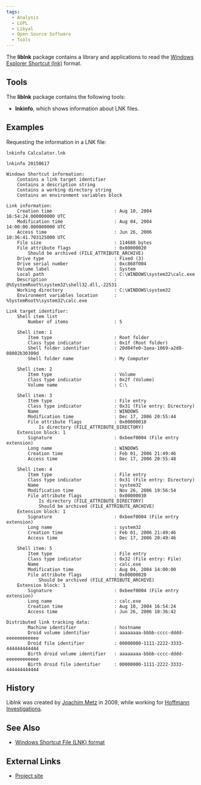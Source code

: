 ```yaml
---
tags:
  - Analysis
  - LGPL
  - Libyal
  - Open Source Software
  - Tools
---
```

The **liblnk** package contains a library and applications to read the
[Windows Explorer Shortcut (lnk)](lnk.md) format.

## Tools

The **liblnk** package contains the following tools:

* **lnkinfo**, which shows information about LNK files.

## Examples

Requesting the information in a LNK file:

    lnkinfo Calculator.lnk

    lnkinfo 20150617

    Windows Shortcut information:
        Contains a link target identifier
        Contains a description string
        Contains a working directory string
        Contains an environment variables block

    Link information:
        Creation time                       : Aug 10, 2004 16:54:24.000000000 UTC
        Modification time                   : Aug 04, 2004 14:00:00.000000000 UTC
        Access time                         : Jun 26, 2006 10:36:41.703125000 UTC
        File size                           : 114688 bytes
        File attribute flags                : 0x00000020
            Should be archived (FILE_ATTRIBUTE_ARCHIVE)
        Drive type                          : Fixed (3)
        Drive serial number                 : 0xc868f004
        Volume label                        : System
        Local path                          : C:\WINDOWS\system32\calc.exe
        Description                         : @%SystemRoot%\system32\shell32.dll,-22531
        Working directory                   : C:\WINDOWS\system32
        Environment variables location      : %SystemRoot%\system32\calc.exe

    Link target identifier:
        Shell item list
            Number of items                 : 5

        Shell item: 1
            Item type                       : Root folder
            Class type indicator            : 0x1f (Root folder)
            Shell folder identifier         : 20d04fe0-3aea-1069-a2d8-08002b30309d
            Shell folder name               : My Computer

        Shell item: 2
            Item type                       : Volume
            Class type indicator            : 0x2f (Volume)
            Volume name                     : C:\

        Shell item: 3
            Item type                       : File entry
            Class type indicator            : 0x31 (File entry: Directory)
            Name                            : WINDOWS
            Modification time               : Dec 17, 2006 20:55:44
            File attribute flags            : 0x00000010
                Is directory (FILE_ATTRIBUTE_DIRECTORY)
        Extension block: 1
            Signature                       : 0xbeef0004 (File entry extension)
            Long name                       : WINDOWS
            Creation time                   : Feb 01, 2006 21:49:46
            Access time                     : Dec 17, 2006 20:55:48

        Shell item: 4
            Item type                       : File entry
            Class type indicator            : 0x31 (File entry: Directory)
            Name                            : system32
            Modification time               : Nov 26, 2006 19:56:54
            File attribute flags            : 0x00000030
                Is directory (FILE_ATTRIBUTE_DIRECTORY)
                Should be archived (FILE_ATTRIBUTE_ARCHIVE)
        Extension block: 1
            Signature                       : 0xbeef0004 (File entry extension)
            Long name                       : system32
            Creation time                   : Feb 01, 2006 21:49:46
            Access time                     : Dec 17, 2006 20:49:46

        Shell item: 5
            Item type                       : File entry
            Class type indicator            : 0x32 (File entry: File)
            Name                            : calc.exe
            Modification time               : Aug 04, 2004 14:00:00
            File attribute flags            : 0x00000020
                Should be archived (FILE_ATTRIBUTE_ARCHIVE)
        Extension block: 1
            Signature                       : 0xbeef0004 (File entry extension)
            Long name                       : calc.exe
            Creation time                   : Aug 10, 2004 16:54:24
            Access time                     : Jun 26, 2006 10:36:42

    Distributed link tracking data:
            Machine identifier              : hostname
            Droid volume identifier         : aaaaaaaa-bbbb-cccc-dddd-eeeeeeeeeeee
            Droid file identifier           : 00000000-1111-2222-3333-444444444444
            Birth droid volume identifier   : aaaaaaaa-bbbb-cccc-dddd-eeeeeeeeeeee
            Birth droid file identifier     : 00000000-1111-2222-3333-444444444444

## History

Liblnk was created by [Joachim Metz](joachim_metz.md) in 2009, while working
for [Hoffmann Investigations](http://en.hoffmannbv.nl/).

## See Also

* [Windows Shortcut File (LNK) format](lnk.md)

## External Links

* [Project site](https://github.com/libyal/liblnk/)
